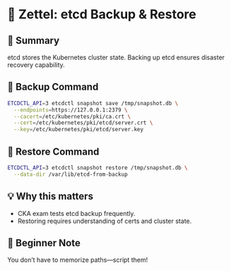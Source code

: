 # 📘 Zettel: etcd Backup & Restore

## 🧩 Summary
etcd stores the Kubernetes cluster state. Backing up etcd ensures disaster recovery capability.

## 🔐 Backup Command

```bash
ETCDCTL_API=3 etcdctl snapshot save /tmp/snapshot.db \
  --endpoints=https://127.0.0.1:2379 \
  --cacert=/etc/kubernetes/pki/ca.crt \
  --cert=/etc/kubernetes/pki/etcd/server.crt \
  --key=/etc/kubernetes/pki/etcd/server.key
```

## 🔁 Restore Command
```bash
ETCDCTL_API=3 etcdctl snapshot restore /tmp/snapshot.db \
  --data-dir /var/lib/etcd-from-backup
```

## 💡 Why this matters
- CKA exam tests etcd backup frequently.
- Restoring requires understanding of certs and cluster state.

## 🧠 Beginner Note
You don’t have to memorize paths—script them!